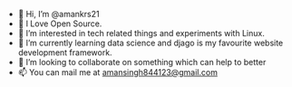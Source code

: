 - 👋 Hi, I’m @amankrs21
- 🍁 I Love Open Source.
- 👀 I’m interested in tech related things and experiments with Linux.
- 🌱 I’m currently learning data science and djago is my favourite website development framework.
- 💞️ I’m looking to collaborate on something which can help to better 
- 📫 You can mail me at amansingh844123@gmail.com

<!---
amankrs21/amankrs21 is a ✨ special ✨ repository because its `README.md` (this file) appears on your GitHub profile.
You can click the Preview link to take a look at your changes.
--->
